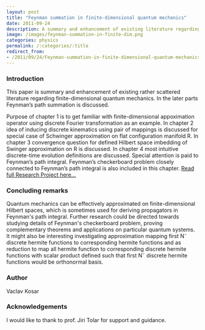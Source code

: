 ```yaml
---
layout: post
title: "Feynman summation in finite-dimensional quantum mechanics"
date: 2011-09-24
description: A summary and enhancement of existing literature regarding finite-dimensional quantum mechanics. In the later parts Feynman’s path summation is discussed.
image: /images/feynman-summation-in-finite-dim.png
categories: physics
permalink: /:categories/:title
redirect_from:
- /2011/09/24/Feynman-summation-in-finite-dimensional-quantum-mechanics.html
---
```


### Introduction
This paper is summary and enhancement of existing rather scattered literature regarding finite-dimensional quantum mechanics. In the later parts Feynman’s path summation is discussed.

Purpose of chapter 1 is to get familiar with finite-dimensional appoximation operator using discrete Fourier transformation as an example. In chapter 2 idea of inducing discrete kinematics using pair of mappings is discussed for special case of Schwinger approximation on flat configuration manifold R. In chapter 3 convergence question for defined Hilbert space imbedding of Swinger approximation on R is discussed. In chapter 4 most intuitive discrete-time evolution definitions are discussed. Special attention is paid to Feynman’s path integral. Feynman’s checkerboard problem closely connected to Feynman’s path integral is also included in this chapter.
[Read full Research Project here...](http://physics.fjfi.cvut.cz/publications/mf/2009/Kosar_res.pdf)

### Concluding remarks
Quantum mechanics can be effectively approximated on finite-dimensional Hilbert spaces, which is sometimes used for deriving propagators in Feynman's path integral.
Further research could be directed towards studying details of Feynman's checkerboard problem, proving complementary theorems and applications on particular quantum systems.
It might also be interesting investigating approximation mapping first N˜ discrete hermite functions to corresponding hermite functions and as reduction to map all hermite function to corresponding discrete hermite functions with scalar product defined such that first N˜ discrete hermite functions would be orthonormal basis.


### Author
Vaclav Kosar


### Acknowledgements
I would like to thank to prof. Jiri Tolar for support and guidance.


